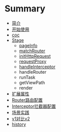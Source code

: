 # Summary

* [简介](README.md)
* [开始使用](chapter1.md)
* [coc](route-coc参数.md)
* [Stage](stage.md)
   * [pageInfo](pageinfo.md)
   * [matchRouter](matchrouter.md)
   * [initHttpRequest](inithttprequest.md)
   * [requestProxy](requestproxy.md)
   * [handleInterceptor](handleinterceptor.md)
   * handleRouter
   * runTask
   * getViewPath
   * render
* [扩展属性](内置标准stages介绍.md)
* [Router路由配置](router路由配置.md)
* [Interceptor拦截器配置](interceptor拦截器配置.md)
* [场景实践](场景实践.md)
* [v1对比v2](v1dui_bi_v2.md)
* [history](history.md)

